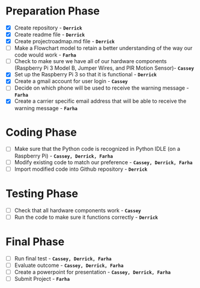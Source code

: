 
# Preparation Phase
- [x] Create repository - **`Derrick`**
- [x] Create readme file - **`Derrick`**
- [x] Create projectroadmap.md file - **`Derrick`**
- [ ] Make a Flowchart model to retain a better understanding of the way our code would work - **`Farha`**
- [ ] Check to make sure we have all of our hardware components (Raspberry Pi 3 Model B, Jumper Wires, and PIR Motion Sensor)- **`Cassey`**
- [x] Set up the Raspberry Pi 3 so that it is functional - **`Derrick`**
- [x] Create a gmail account for user login - **`Cassey`**
- [ ] Decide on which phone will be used to receive the warning message - **`Farha`**
- [x] Create a carrier specific email address that will be able to receive the warning message - **`Farha`**

# Coding Phase   
- [ ] Make sure that the Python code is recognized in Python IDLE (on a Raspberry Pi) - **`Cassey, Derrick, Farha`**
- [ ] Modify existing code to match our preference - **`Cassey, Derrick, Farha`**
- [ ] Import modified code into Github repository - **`Derrick`**

# Testing Phase
- [ ] Check that all hardware components work - **`Cassey`**
- [ ] Run the code to make sure it functions correctly - **`Derrick`**

# Final Phase
- [ ] Run final test - **`Cassey, Derrick, Farha`**
- [ ] Evaluate outcome - **`Cassey, Derrick, Farha`**
- [ ] Create a powerpoint for presentation - **`Cassey, Derrick, Farha`**
- [ ] Submit Project - **`Farha`**
